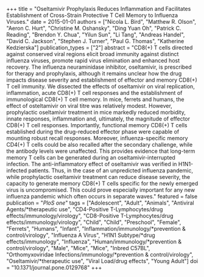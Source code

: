 +++
title = "Oseltamivir Prophylaxis Reduces Inflammation and Facilitates Establishment of Cross-Strain Protective T Cell Memory to Influenza Viruses."
date = 2015-01-01
authors = ["Nicola L. Bird", "Matthew R. Olson", "Aeron C. Hurt", "Christine M. Oshansky", "Ding Yuan Oh", "Patrick C. Reading", "Brendon Y. Chua", "Yilun Sun", "Li Tang", "Andreas Handel", "David C. Jackson", "Stephen J. Turner", "Paul G. Thomas", "Katherine Kedzierska"]
publication_types = ["2"]
abstract = "CD8(+) T cells directed against conserved viral regions elicit broad immunity against distinct influenza viruses, promote rapid virus elimination and enhanced  host recovery. The influenza neuraminidase inhibitor, oseltamivir, is prescribed  for therapy and prophylaxis, although it remains unclear how the drug impacts disease severity and establishment of effector and memory CD8(+) T cell immunity. We dissected the effects of oseltamivir on viral replication, inflammation, acute CD8(+) T cell responses and the establishment of immunological CD8(+) T cell memory. In mice, ferrets and humans, the effect of osteltamivir on viral titre was relatively modest. However, prophylactic oseltamivir treatment in mice markedly reduced morbidity, innate responses, inflammation and, ultimately, the magnitude of effector CD8(+) T cell responses. Importantly, functional memory CD8(+) T cells established during the drug-reduced effector phase were capable of mounting robust recall responses. Moreover, influenza-specific memory CD4(+) T cells could be also recalled after the secondary challenge, while the antibody levels were unaffected. This provides evidence that long-term memory T cells can  be generated during an oseltamivir-interrupted infection. The anti-inflammatory effect of oseltamivir was verified in H1N1-infected patients. Thus, in the case of an unpredicted influenza pandemic, while prophylactic oseltamivir treatment can reduce disease severity, the capacity to generate memory CD8(+) T cells specific for the newly emerged virus is uncompromised. This could prove especially important for any new influenza pandemic which often occurs in separate waves."
featured = false
publication = "*PloS one*"
tags = ["Adolescent", "Adult", "Animals", "Antiviral Agents/*therapeutic use", "CD4-Positive T-Lymphocytes/drug effects/immunology/virology", "CD8-Positive T-Lymphocytes/drug effects/immunology/virology", "Child", "Child", "Preschool", "Female", "Ferrets", "Humans", "Infant", "Inflammation/immunology/*prevention & control/virology", "Influenza A Virus", "H1N1 Subtype/*drug effects/immunology", "Influenza", "Human/immunology/*prevention & control/virology", "Male", "Mice", "Mice", "Inbred C57BL", "Orthomyxoviridae Infections/immunology/*prevention & control/virology", "Oseltamivir/*therapeutic use", "Viral Load/drug effects", "Young Adult"]
doi = "10.1371/journal.pone.0129768"
+++

